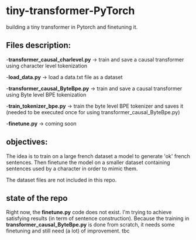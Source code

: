 # tiny-transformer-PyTorch
building a tiny transformer in Pytorch and finetuning it.


## Files description:

-**transformer_causal_charlevel.py** -> train and save a causal transformer using character level tokenization

-**load_data.py** -> load a data.txt file as a dataset

-**transformer_causal_ByteBpe.py** -> train and save a causal transformer using Byte level BPE tokenization

-**train_tokenizer_bpe.py** -> train the byte level BPE tokenizer and saves it (needed to be executed once for using transformer_causal_ByteBpe.py)

-**finetune.py** -> coming soon 


## objectives:
The idea is to train on a large french dataset a model to generate 'ok' french sentences. 
Then finetune the model on a smaller dataset containing sentences used by a character in order to mimic them.

The dataset files are not included in this repo.

## state of the repo
Right now, the **finetune.py** code does not exist. I'm trying to achieve satisfying results (in term of sentence construction). Because the training in **transformer_causal_ByteBpe.py** is done from scratch, it needs some finetuning and still need (a lot) of improvement. tbc
